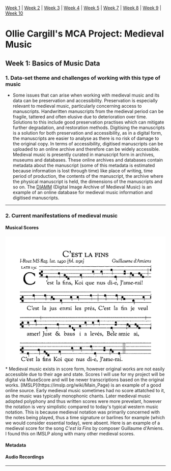[Week 1](https://olliecargill.github.io/MCA-2022) | [Week 2](https://olliecargill.github.io/MCA-2022/labtasks/week2/week2.html) | [Week 3](https://olliecargill.github.io/MCA-2022/labtasks/week3/week3.html) | [Week 4](https://olliecargill.github.io/MCA-2022/labtasks/week4/week4.html) | [Week 5](https://olliecargill.github.io/MCA-2022/labtasks/week5/week5.html) | [Week 7](https://olliecargill.github.io/MCA-2022/labtasks/week7/week7.html) | [Week 8](https://olliecargill.github.io/MCA-2022/labtasks/week8/week8.html) | [Week 9](https://olliecargill.github.io/MCA-2022/labtasks/week9/week9.html) | [Week 10](https://olliecargill.github.io/MCA-2022/labtasks/week10/week10.html)

<head>
  <style>
    image {
    float: right;
    }
  </style>
  </head>
    
# Ollie Cargill's MCA Project: Medieval Music

## Week 1: Basics of Music Data

### 1. Data-set theme and challenges of working with this type of music

* Some issues that can arise when working with medieval music and its data can be preservation and accessibility. Preservation is especially relevant to medieval music, particularly concerning access to manuscripts. Handwritten manuscripts from the medieval period can be fragile, tattered and often elusive due to deterioration over time. Solutions to this include good preservation practises which can mitigate further degradation, and restoration methods. Digitising the manuscripts is a solution for both preservation and accessibility, as in a digital form, the manuscripts are easier to analyse as there is no risk of damage to the original copy. In terms of accessibility, digitised manuscripts can be uploaded to an online archive and therefore can be widely accessible. Medieval music is presently curated in manuscript form in archives, museums and databases. These online archives and databases contain metadata about the manuscript (some of this metadata is estimated because information is lost through time) like place of writing, time period of production, the contents of the manuscript, the archive where the physical manuscript is held, the dimensions of the manuscripts and so on. The [DIAMM](https://www.diamm.ac.uk/) (Digital Image Archive of Medieval Music) is an example of an online database for medieval music information and digitised manuscripts.

<hr>

### 2. Current manifestations of medieval music

#### Musical Scores

<img src="c'estlafin.png" alt="image">                                  
* Medieval music exists in score form, however original works are not easily accessible due to their age and state. Scores I will use for my project will be digital via MuseScore and will be newer transcriptions based on the original works. [IMSLP](https://imslp.org/wiki/Main_Page) is an example of a good online source. Early medieval music sometimes had no score attatched to it, as the music was typically monophonic chants. Later medieval music adopted polyphony and thus written scores were more prevelant, however the notation is very simplistic compared to today's typical western music notation. This is because medieval notation was primarily concerned with the notes being played, thus a time signature or barlines for example (which we would consider essential today), were absent. Here is an example of a medieval score for the song <i>C'est la Fins</i> by composer Guillaume d'Amiens. I found this on IMSLP along with many other medieval scores. 
   
#### Metadata

#### Audio Recordings

<hr>
